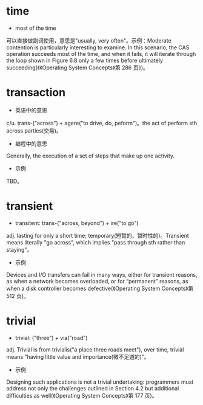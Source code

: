 # time

- most of the time

可以直接做副词使用，意思是"usually, very often"。示例：Moderate contention is particularly interesting to examine. In this scenario, the CAS operation succeeds most of the time, and when it fails, it will iterate through the loop shown in Figure 6.8 only a few times before ultimately succeeding(《《Operating System Concepts》第 286 页》)。

# transaction

- 英语中的意思

c/u. trans-("across") + agere("to drive, do, peform")。the act of perform sth across parties(交易)。

- 编程中的意思

Generally, the execution of a set of steps that make up one activity.

- 示例

TBD。

# transient

- transitent: trans-("across, beyond") + ire("to go")

adj. lasting for only a short time; temporary(短暂的，暂时性的)。Transient means literally "go across", which implies "pass through sth rather than staying"。

- 示例

Devices and I/O transfers can fail in many ways, either for transient reasons, as when a network becomes overloaded, or for “permanent” reasons, as when a disk controller becomes defective(《Operating System Concepts》第 512 页)。

# trivial

- trivial: ("three") + via("road")

adj. Trivial is from trivialis("a place three roads meet"), over time, trivial means "having little value and importance(微不足道的)"。

- 示例

Designing such applications is not a trivial undertaking: programmers must address not only the challenges outlined in Section 4.2 but additional difficulties as well(《Operating System Concepts》第 177 页)。